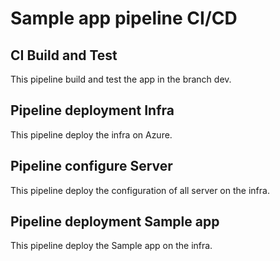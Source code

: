 # Sample app pipeline CI/CD

## CI Build and Test

This pipeline build and test the app in the branch dev.

## Pipeline deployment Infra

This pipeline deploy the infra on Azure.

## Pipeline configure Server

This pipeline deploy the configuration of all server on the infra.

## Pipeline deployment Sample app

This pipeline deploy the Sample app on the infra.